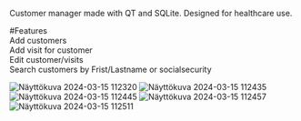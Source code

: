 Customer manager made with QT and SQLite. Designed for healthcare use.  


#Features  
Add customers  
Add visit for customer  
Edit customer/visits  
Search customers by Frist/Lastname or socialsecurity

![Näyttökuva 2024-03-15 112320](https://github.com/juhotuominen/CustomerManagerQT/assets/121948515/3f5b5e77-27bc-4df4-9fc9-416f286aae3c)
![Näyttökuva 2024-03-15 112435](https://github.com/juhotuominen/CustomerManagerQT/assets/121948515/a28ce71c-54b6-4706-9c51-716b536e97f2)
![Näyttökuva 2024-03-15 112445](https://github.com/juhotuominen/CustomerManagerQT/assets/121948515/67f188b7-956c-4989-98ef-cc296fffb369)
![Näyttökuva 2024-03-15 112457](https://github.com/juhotuominen/CustomerManagerQT/assets/121948515/d9a2d5e5-7161-4234-b4fb-3d5fe8bf5153)
![Näyttökuva 2024-03-15 112511](https://github.com/juhotuominen/CustomerManagerQT/assets/121948515/186d7e0a-2cef-4690-a2c0-a9b6b17e0e9e)
